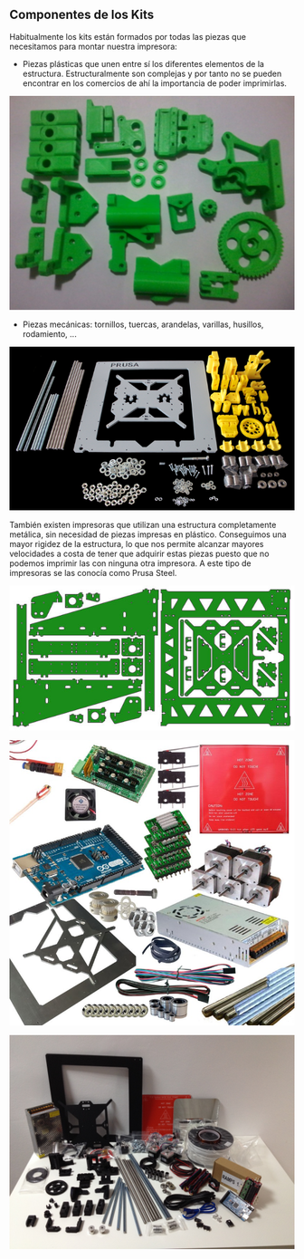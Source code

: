 ## Componentes de los Kits

Habitualmente los kits están formados por todas las piezas que necesitamos para montar nuestra impresora:

*  Piezas plásticas que unen entre sí los diferentes elementos de la estructura.  Estructuralmente son complejas y por tanto no se pueden encontrar en los comercios de ahí la importancia de poder imprimirlas.


![Piezas plásticas para una típica I3](./images/kit-de-piezas-plasticas-en-abs-para-impresora-3d-prusa-i3-322501-MLA20343446241_072015-F.jpg)

*  Piezas mecánicas: tornillos, tuercas, arandelas, varillas, husillos, rodamiento, ...

![piezas](./images/prusa_i3_frame_kit_yellow_parts.png)

También existen impresoras que utilizan una estructura completamente metálica, sin necesidad de piezas impresas en plástico. Conseguimos una mayor rigidez de la estructura, lo que nos permite alcanzar mayores velocidades a costa de tener que adquirir estas piezas puesto que no podemos imprimir las con ninguna otra impresora. A este tipo de impresoras se las conocía como Prusa Steel.

![Piezas de la estructrua de una Prusa Steel](./images/600px-PRUSA_i3_steel_3mm_lasercut_2.01d_irobri_color.jpg)


![3](./images/pack-vitaminas-completo-prusa-i3.jpg)

![4](./images/img_3948.jpg)

